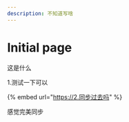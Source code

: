 ```yaml
---
description: 不知道写啥
---
```


# Initial page

这是什么

1.测试一下可以

{% embed url="https://2.同步过去吗" %}

感觉完美同步

